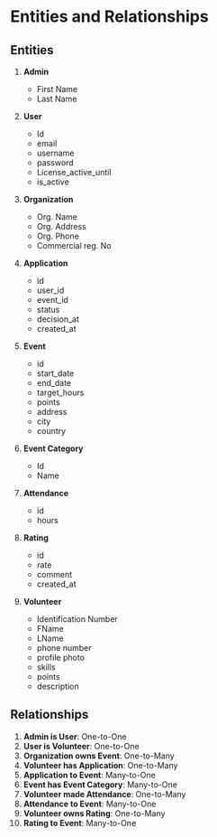 # Entities and Relationships

## Entities

1. **Admin**
   - First Name
   - Last Name

2. **User**
   - Id
   - email
   - username
   - password
   - License_active_until
   - is_active

3. **Organization**
   - Org. Name
   - Org. Address
   - Org. Phone
   - Commercial reg. No

4. **Application**
   - id
   - user_id
   - event_id
   - status
   - decision_at
   - created_at

5. **Event**
   - id
   - start_date
   - end_date
   - target_hours
   - points
   - address
   - city
   - country

6. **Event Category**
   - Id
   - Name

7. **Attendance**
   - id
   - hours

8. **Rating**
   - id
   - rate
   - comment
   - created_at

9. **Volunteer**
   - Identification Number
   - FName
   - LName
   - phone number
   - profile photo
   - skills
   - points
   - description

## Relationships

1. **Admin is User**: One-to-One
2. **User is Volunteer**: One-to-One
3. **Organization owns Event**: One-to-Many
4. **Volunteer has Application**: One-to-Many
5. **Application to Event**: Many-to-One
6. **Event has Event Category**: Many-to-One
7. **Volunteer made Attendance**: One-to-Many
8. **Attendance to Event**: Many-to-One
9. **Volunteer owns Rating**: One-to-Many
10. **Rating to Event**: Many-to-One